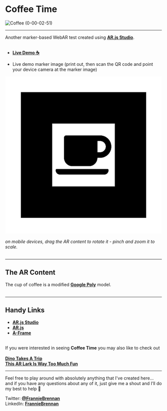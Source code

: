 # Coffee Time

![Coffee (0-00-02-51)](https://user-images.githubusercontent.com/3405072/93493171-846a5280-f903-11ea-9319-0640dc25c111.png)

---

Another marker-based WebAR test created using <a href="https://github.com/AR-js-org/studio" target="">**AR.js Studio**</a>.
<br><br>
- <a href="https://franbrennan.github.io/coffeetime" target="">**Live Demo ☕**</a>

- Live demo marker image (print out, then scan the QR code and point your device camera at the marker image) 

![marker](https://raw.githubusercontent.com/franbrennan/coffeetime/master/marker.png)

_on mobile devices, drag the AR content to rotate it - pinch and zoom it to scale._
<br><br>

---

## The AR Content
The cup of coffee is a modified <a href="https://poly.google.com/" target="">**Google Poly**</a> model.
<br><br>

---
## Handy Links
- <a href="https://github.com/AR-js-org/studio" target="">**AR.js Studio**</a>
- <a href="https://github.com/AR-js-org" target="">**AR.js**</a>
- <a href="https://github.com/aframevr/aframe" target="">**A-Frame**</a>
<br><br>

If you were interested in seeing **Coffee Time** you may also like to check out<br><br>
<a href="https://github.com/franbrennan/dinotakesatrip" target="">**Dino Takes A Trip**</a><br> 
<a href="https://github.com/franbrennan/thisiswaytoomuchfun" target="">**This AR Lark Is Way Too Much Fun**</a>

---


Feel free to play around with absolutely anything that I've created here... and if you have any questions about any of it, just give me a shout and I’ll do my best to help 🙂

Twitter: <a href="https://twitter.com/FrannieBrennan" target="">**@FrannieBrennan**</a><br>
LinkedIn: <a href="https://www.linkedin.com/in/franniebrennan" target="">**FrannieBrennan**</a>  


